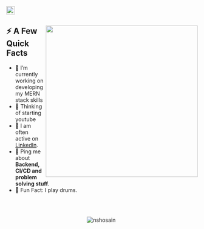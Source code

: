 <a href="https://linkedin.com/in/nshosain">
  <img alt="Md Nazmul Hosain LinkedIn" width="22px" src="https://cdn.tomondre.com/icons/linkedinn.svg" />
</a>

</br>

<div>
  
  <img width="400px" align="right" src="https://cdn.tomondre.com/this-is-fine.jpg" />
  <h2>⚡️ A Few Quick Facts</h2>
  <ul>
    <li>🔭 I’m currently working on developing my MERN stack skills</li>
    <li>🤔 Thinking of starting youtube</li>
   <!--   <li>👨‍💻 Most of my projects are available on <a href="https://tomondre.github.io">my portfolio website</a>.</li></li> -->
    <li>📝 I am often active on <a href="https://linkedin.com/in/nshosain">LinkedIn</a>.</li>
<!--     <li>📝 I regulary write articles on <a href="https://blog.tomondre.com">my blog</a>.</li> -->
    <li>💬 Ping me about <strong>Backend, CI/CD and problem solving stuff</strong>.</li>
 <!--    <li>📙 Check out my <a href="https://cdn.tomondre.com/TomasOndrejkaCV.pdf">resume</a>.</li> -->
    <li>🎉 Fun Fact: I play drums.</li>
  </ul>
</div>

</br>
</br>

<p align="center"> <img src="https://github-readme-stats.vercel.app/api?username=nshosain&show_icons=true&theme=great-gatsby" alt="nshosain" />

<img width="0" src="https://visitor-badge.glitch.me/badge?page_id=tomondre.tomondre" />
